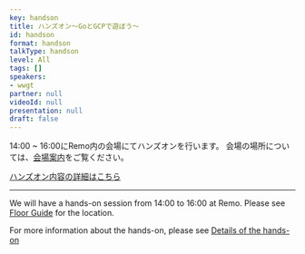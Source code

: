 ```yaml
---
key: handson
title: ハンズオン〜GoとGCPで遊ぼう〜
id: handson
format: handson
talkType: handson
level: All
tags: []
speakers:
- wwgt
partner: null
videoId: null
presentation: null
draft: false
---
```

14:00 ~ 16:00にRemo内の会場にてハンズオンを行います。
会場の場所については、[会場案内](https://gocon.jp/2022spring/ja/remo/)をご覧ください。

[ハンズオン内容の詳細はこちら](https://womenwhogotokyo.github.io/goconference2022_spring/)

---

We will have a hands-on session from 14:00 to 16:00 at Remo.
Please see [Floor Guide](https://gocon.jp/2022spring/remo/) for the location.

For more information about the hands-on, please see [Details of the hands-on](https://womenwhogotokyo.github.io/goconference2022_spring/)